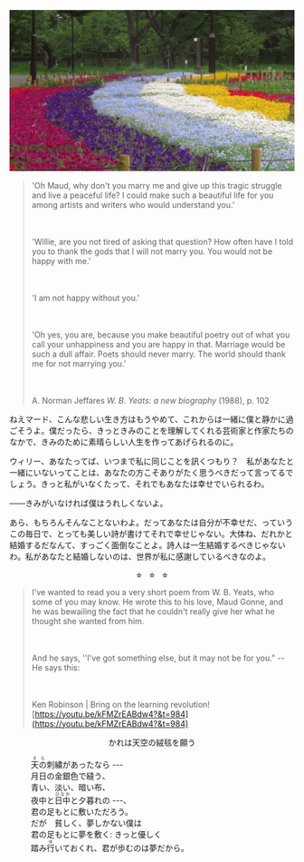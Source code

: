 ---
--- 

![](/assets/images/IMG_1716.jpg)

> 'Oh Maud, why don't you marry me and give up this tragic struggle and live a peaceful life? I could make such a beautiful life for you among artists and writers who would understand you.' 
> 
> 　
> 
> 'Willie, are you not tired of asking that question? How often have I told you to thank the gods that I will not marry you. You would not be happy with me.' 
> 
> 　
> 
> 'I am not happy without you.' 
>
> 　
> 
> 'Oh yes, you are, because you make beautiful poetry out of what you call your unhappiness and you are happy in that. Marriage would be such a dull affair. Poets should never marry. The world should thank me for not marrying you.' 
> 
> 　
> 
> <p>A. Norman Jeffares <i>W. B. Yeats: a new biography</i> (1988), p. 102<p> 

<p style="text-align: start; margin-top: 1em;"> 
ねえマード、こんな悲しい生き方はもうやめて、これからは一緒に僕と静かに過ごそうよ。僕だったら、きっときみのことを理解してくれる芸術家と作家たちのなかで、きみのために素晴らしい人生を作ってあげられるのに。
</p> 

<p style="text-align: start; margin-top: 1em;"> 
ウィリー、あなたってば、いつまで私に同じことを訊くつもり？　私があなたと一緒にいないってことは、あなたの方こそありがたく思うべきだって言ってるでしょう。きっと私がいなくたって、それでもあなたは幸せでいられるわ。
</p> 

<p style="text-align: start; margin-top: 1em;"> 
<s>　　</s>きみがいなければ僕はうれしくないよ。
</p> 

<p style="text-align: start; margin-top: 1em;"> 
あら、もちろんそんなことないわよ。だってあなたは自分が不幸せだ、っていうこの毎日で、とっても美しい詩が書けてそれで幸せじゃない。大体ね、だれかと結婚するだなんて、すっごく面倒なことよ。詩人は一生結婚するべきじゃないわ。私があなたと結婚しないのは、世界が私に感謝しているべきなのよ。
</p> 

<center><p style="margin-top: 0.5em; margin-bottom: 0.5em;"> <span style="font-size: 80%">☆　☆　☆</span> </p></center> 

> I've wanted to read you a very short poem from W. B. Yeats, who some of you may know. He wrote this to his love, Maud Gonne, and he was bewailing the fact that he couldn't really give her what he thought she wanted from him. 
> 
> 　
> 
> And he says, ''I've got something else, but it may not be for you." -- He says this:
> 
> 　
> 
> Ken Robinson | Bring on the learning revolution!  
> [https://youtu.be/kFMZrEABdw4?&t=984](https://youtu.be/kFMZrEABdw4?&t=984)


<center> <p style="margin-top: 0.5em;"> 
かれは天空の絨毯を願う
</p> 

<p style="text-align: start; width: 85%; margin-top: 0.5em;"> 
<ruby><rb>天の</rb><rp> (</rp><rt>そら</rt><rp>) </rp></ruby>刺繍があったなら --- <br>
月日の金銀色で縫う、<br>
青い、淡い、暗い布、 <br>
夜中と<ruby><rb>日中</rb><rp> (</rp><rt>ひなか</rt><rp>) </rp></ruby>と夕暮れの ---、<br>
君の足もとに敷いただろう。<br>
だが　貧しく、夢しかない僕は<br>
君の足もとに夢を敷く: きっと優しく<br>
踏み<ruby><rb>行</rb><rp> (</rp><rt>ゆ</rt><rp>) </rp></ruby>いておくれ、君が歩むのは夢だから。<br>
</p> </center> 

　
　

　


　
